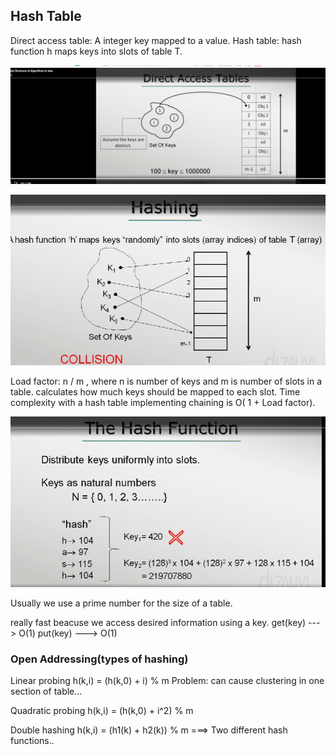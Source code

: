 ## Hash Table

Direct access table: A integer key mapped to a value.
Hash table: hash function h maps keys into slots of table T.

![img.png](img.png)

![img_1.png](img_1.png)

Load factor: n / m , where n is number of keys and m is number of slots in a table. calculates how much keys should be mapped to each slot.
Time complexity with a hash table implementing chaining is O( 1 + Load factor).

![img_2.png](img_2.png)

Usually we use a prime number for the size of a table.

really fast beacuse we access desired information using a key.
get(key) ---> O(1)
put(key) ---> O(1)

### Open Addressing(types of hashing)

Linear probing
h(k,i) = (h(k,0) + i) % m
Problem: can cause clustering in one section of table...

Quadratic probing
h(k,i) = (h(k,0) + i^2) % m

Double hashing
h(k,i) = (h1(k) + h2(k)) % m ===> Two different hash functions..
